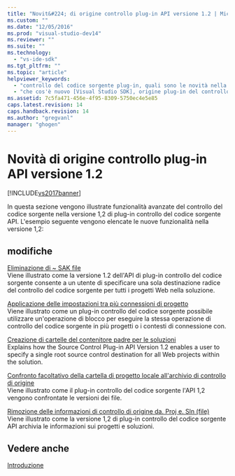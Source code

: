 ```yaml
---
title: "Novit&#224; di origine controllo plug-in API versione 1.2 | Microsoft Docs"
ms.custom: ""
ms.date: "12/05/2016"
ms.prod: "visual-studio-dev14"
ms.reviewer: ""
ms.suite: ""
ms.technology: 
  - "vs-ide-sdk"
ms.tgt_pltfrm: ""
ms.topic: "article"
helpviewer_keywords: 
  - "controllo del codice sorgente plug-in, quali sono le novità nella versione 1.2 di API"
  - "che cos'è nuovo [Visual Studio SDK], origine plug-in del controllo"
ms.assetid: 7c5fa471-456e-4f95-8309-5750ec4e5e85
caps.latest.revision: 14
caps.handback.revision: 14
ms.author: "gregvanl"
manager: "ghogen"
---
```

# Novit&#224; di origine controllo plug-in API versione 1.2
[!INCLUDE[vs2017banner](../../code-quality/includes/vs2017banner.md)]

In questa sezione vengono illustrate funzionalità avanzate del controllo del codice sorgente nella versione 1,2 di plug\-in controllo del codice sorgente API.  L'esempio seguente vengono elencate le nuove funzionalità nella versione 1,2:  
  
## modifiche  
 [Eliminazione di ~ SAK file](../../extensibility/internals/elimination-of-tilde-sak-files.md)  
 Viene illustrato come la versione 1.2 dell'API di plug\-in controllo del codice sorgente consente a un utente di specificare una sola destinazione radice del controllo del codice sorgente per tutti i progetti Web nella soluzione.  
  
 [Applicazione delle impostazioni tra più connessioni di progetto](../../extensibility/internals/application-of-settings-across-multiple-project-connections.md)  
 Viene illustrato come un plug\-in controllo del codice sorgente possibile utilizzare un'operazione di blocco per eseguire la stessa operazione di controllo del codice sorgente in più progetti o i contesti di connessione con.  
  
 [Creazione di cartelle del contenitore padre per le soluzioni](../../extensibility/internals/creating-parent-container-folders-for-solutions.md)  
 Explains how the Source Control Plug\-in API Version 1.2 enables a user to specify a single root source control destination for all Web projects within the solution.  
  
 [Confronto facoltativo della cartella di progetto locale all'archivio di controllo di origine](../../extensibility/internals/optional-comparison-of-local-project-folder-to-source-control-store.md)  
 Viene illustrato come il plug\-in controllo del codice sorgente l'API 1,2 vengono confrontate le versioni dei file.  
  
 [Rimozione delle informazioni di controllo di origine da. Proj e. Sln \(file\)](../../extensibility/internals/removal-of-source-control-information-from-dot-proj-and-dot-sln-files.md)  
 Viene illustrato come la versione 1,2 di plug\-in controllo del codice sorgente API archivia le informazioni sui progetti e soluzioni.  
  
## Vedere anche  
 [Introduzione](../../extensibility/internals/getting-started-with-source-control-plug-ins.md)